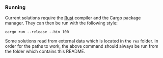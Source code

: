 ### Running

Current solutions require the [Rust](https://www.rust-lang.org/) compiler and
the Cargo package manager. They can then be run with the following style:

```
cargo run --release --bin 100
```

Some solutions read from external data which is located in the `res` folder.
In order for the paths to work, the above command should always be run from
the folder which contains this README.
